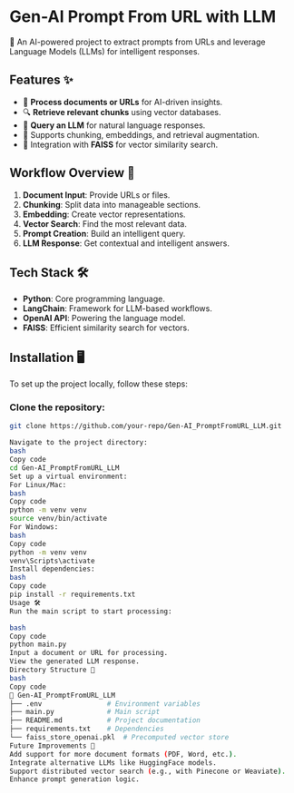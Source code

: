 # Gen-AI Prompt From URL with LLM
🚀 An AI-powered project to extract prompts from URLs and leverage Language Models (LLMs) for intelligent responses.

## Features ✨
- 📄 **Process documents or URLs** for AI-driven insights.
- 🔍 **Retrieve relevant chunks** using vector databases.
- 🤖 **Query an LLM** for natural language responses.
- 🧩 Supports chunking, embeddings, and retrieval augmentation.
- 💾 Integration with **FAISS** for vector similarity search.

## Workflow Overview 🔗
1. **Document Input**: Provide URLs or files.
2. **Chunking**: Split data into manageable sections.
3. **Embedding**: Create vector representations.
4. **Vector Search**: Find the most relevant data.
5. **Prompt Creation**: Build an intelligent query.
6. **LLM Response**: Get contextual and intelligent answers.

## Tech Stack 🛠️
- **Python**: Core programming language.
- **LangChain**: Framework for LLM-based workflows.
- **OpenAI API**: Powering the language model.
- **FAISS**: Efficient similarity search for vectors.

## Installation 🖥️
To set up the project locally, follow these steps:

### Clone the repository:
```bash
git clone https://github.com/your-repo/Gen-AI_PromptFromURL_LLM.git

Navigate to the project directory:
bash
Copy code
cd Gen-AI_PromptFromURL_LLM
Set up a virtual environment:
For Linux/Mac:
bash
Copy code
python -m venv venv
source venv/bin/activate
For Windows:
bash
Copy code
python -m venv venv
venv\Scripts\activate
Install dependencies:
bash
Copy code
pip install -r requirements.txt
Usage 🛠️
Run the main script to start processing:

bash
Copy code
python main.py
Input a document or URL for processing.
View the generated LLM response.
Directory Structure 📂
bash
Copy code
📂 Gen-AI_PromptFromURL_LLM
├── .env                # Environment variables
├── main.py             # Main script
├── README.md           # Project documentation
├── requirements.txt    # Dependencies
└── faiss_store_openai.pkl  # Precomputed vector store
Future Improvements 🌟
Add support for more document formats (PDF, Word, etc.).
Integrate alternative LLMs like HuggingFace models.
Support distributed vector search (e.g., with Pinecone or Weaviate).
Enhance prompt generation logic.
